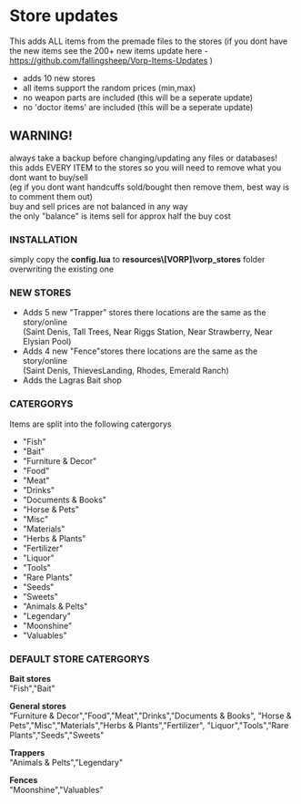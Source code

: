 
# Store updates
This adds ALL items from the premade files to the stores
(if you dont have the new items see the 200+ new items update here - https://github.com/fallingsheep/Vorp-Items-Updates )

- adds 10 new stores
- all items support the random prices (min,max)
- no weapon parts are included (this will be a seperate update)
- no 'doctor items' are included (this will be a seperate update)

## **WARNING!**  
always take a backup before changing/updating any files or databases!  
this adds EVERY ITEM to the stores so you will need to remove what you dont want to buy/sell  
(eg if you dont want handcuffs sold/bought then remove them, best way is to comment them out)  
buy and sell prices are not balanced in any way  
the only "balance" is items sell for approx half the buy cost  

### **INSTALLATION**  
simply copy the **config.lua** to **resources\\[VORP]\vorp_stores** folder overwriting the existing one

### **NEW STORES**  
- Adds 5 new "Trapper" stores there locations are the same as the story/online  
(Saint Denis, Tall Trees, Near Riggs Station, Near Strawberry, Near Elysian Pool)
- Adds 4 new "Fence"stores there locations are the same as the story/online  
(Saint Denis, ThievesLanding, Rhodes, Emerald Ranch)
- Adds the Lagras Bait shop

### **CATERGORYS**  
Items are split into the following catergorys
- "Fish"
- "Bait"
- "Furniture & Decor"
- "Food"
- "Meat"
- "Drinks"
- "Documents & Books"
- "Horse & Pets"
- "Misc"
- "Materials"
- "Herbs & Plants"
- "Fertilizer"
- "Liquor"
- "Tools"
- "Rare Plants"
- "Seeds"
- "Sweets"
- "Animals & Pelts"
- "Legendary"
- "Moonshine"
- "Valuables"

### **DEFAULT STORE CATERGORYS**  
**Bait stores**  
"Fish","Bait"

**General stores**  
"Furniture & Decor","Food","Meat","Drinks","Documents & Books",
"Horse & Pets","Misc","Materials","Herbs & Plants","Fertilizer",
"Liquor","Tools","Rare Plants","Seeds","Sweets"

**Trappers**  
"Animals & Pelts","Legendary"

**Fences**  
"Moonshine","Valuables"
